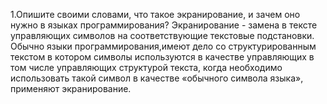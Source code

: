 1.Опишите своими словами, что такое экранирование, и зачем оно нужно в языках программирования?
Экранирование - замена в тексте управляющих символов на соответствующие текстовые подстановки.
Обычно языки программирования,имеют дело со структурированным текстом  в котором  символы  используются в качестве управляющих в том числе управляющих структурой текста, когда необходимо использовать такой символ в качестве «обычного символа языка», применяют экранирование.

